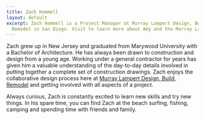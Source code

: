 ```yaml
---
title: Zach Hammell
layout: default
excerpt: Zach Hammell is a Project Manager at Murray Lampert Design, Build,
  Remodel in San Diego. Visit to learn more about Amy and the Murray Lampert team.
---
```


Zach grew up in New Jersey and graduated from Marywood University with a Bachelor of Architecture. He has always been drawn to construction and design from a young age. Working under a general contractor for years has given him a valuable understanding of the day-to-day details involved in putting together a complete set of construction drawings. Zach enjoys the collaborative design process here at [Murray Lampert Design, Build, Remodel](/) and getting involved with all aspects of a project.

Always curious, Zach is constantly excited to learn new skills and try new things. In his spare time, you can find Zach at the beach surfing, fishing, camping and spending time with friends and family.
